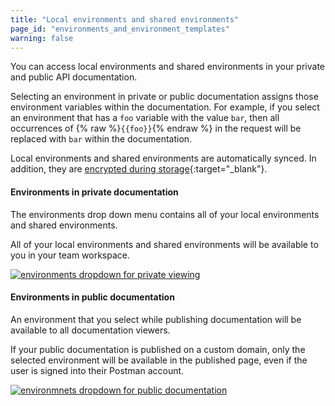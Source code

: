 ```yaml
---
title: "Local environments and shared environments"
page_id: "environments_and_environment_templates"
warning: false
---
```


You can access local environments and shared environments in your private and public API documentation. 

Selecting an environment in private or public documentation assigns those environment variables within the documentation. For example, if you select an environment that has a `foo` variable with the value `bar`, then all occurrences of {% raw %}`{{foo}}`{% endraw %} in the request will be replaced with `bar` within the documentation.

Local environments and shared environments are automatically synced. In addition, they are [encrypted during storage](https://www.getpostman.com/security){:target="_blank"}.

#### Environments in private documentation

The environments drop down menu contains all of your local environments and shared environments. 

All of your local environments and shared environments will be available to you in your team workspace.

[![environments dropdown for private viewing](https://s3.amazonaws.com/postman-static-getpostman-com/postman-docs/WS-docs-private-environment2.png)](https://s3.amazonaws.com/postman-static-getpostman-com/postman-docs/WS-docs-private-environment2.png)

#### Environments in public documentation

An environment that you select while publishing documentation will be available to all documentation viewers.

If your public documentation is published on a custom domain, only the selected environment will be available in the published page, even if the user is signed into their Postman account.

[![environmnets dropdown for public documentation](https://s3.amazonaws.com/postman-static-getpostman-com/postman-docs/WS-docs-public-environMenu010718.png)](https://s3.amazonaws.com/postman-static-getpostman-com/postman-docs/WS-docs-public-environMenu010718.png)

